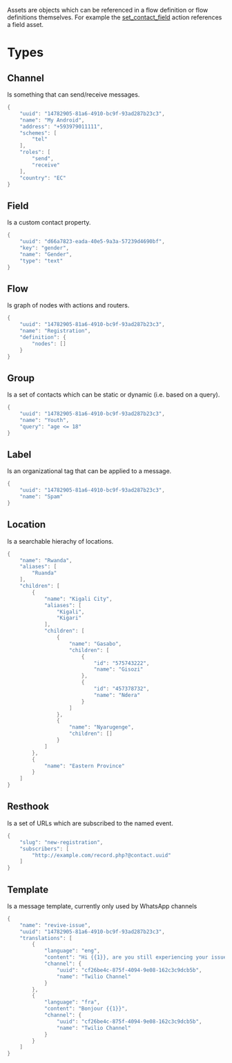 Assets are objects which can be referenced in a flow definition or flow definitions themselves. For example 
the [set_contact_field](flows.html#action:set_contact_field) action references a field asset.

# Types

<div class="assets">
<a name="asset:channel"></a>

## Channel

Is something that can send/receive messages.


```objectivec
{
    "uuid": "14782905-81a6-4910-bc9f-93ad287b23c3",
    "name": "My Android",
    "address": "+593979011111",
    "schemes": [
        "tel"
    ],
    "roles": [
        "send",
        "receive"
    ],
    "country": "EC"
}
```

<a name="asset:field"></a>

## Field

Is a custom contact property.


```objectivec
{
    "uuid": "d66a7823-eada-40e5-9a3a-57239d4690bf",
    "key": "gender",
    "name": "Gender",
    "type": "text"
}
```

<a name="asset:flow"></a>

## Flow

Is graph of nodes with actions and routers.


```objectivec
{
    "uuid": "14782905-81a6-4910-bc9f-93ad287b23c3",
    "name": "Registration",
    "definition": {
        "nodes": []
    }
}
```

<a name="asset:group"></a>

## Group

Is a set of contacts which can be static or dynamic (i.e. based on a query).


```objectivec
{
    "uuid": "14782905-81a6-4910-bc9f-93ad287b23c3",
    "name": "Youth",
    "query": "age <= 18"
}
```

<a name="asset:label"></a>

## Label

Is an organizational tag that can be applied to a message.


```objectivec
{
    "uuid": "14782905-81a6-4910-bc9f-93ad287b23c3",
    "name": "Spam"
}
```

<a name="asset:location"></a>

## Location

Is a searchable hierachy of locations.


```objectivec
{
    "name": "Rwanda",
    "aliases": [
        "Ruanda"
    ],
    "children": [
        {
            "name": "Kigali City",
            "aliases": [
                "Kigali",
                "Kigari"
            ],
            "children": [
                {
                    "name": "Gasabo",
                    "children": [
                        {
                            "id": "575743222",
                            "name": "Gisozi"
                        },
                        {
                            "id": "457378732",
                            "name": "Ndera"
                        }
                    ]
                },
                {
                    "name": "Nyarugenge",
                    "children": []
                }
            ]
        },
        {
            "name": "Eastern Province"
        }
    ]
}
```

<a name="asset:resthook"></a>

## Resthook

Is a set of URLs which are subscribed to the named event.


```objectivec
{
    "slug": "new-registration",
    "subscribers": [
        "http://example.com/record.php?@contact.uuid"
    ]
}
```

<a name="asset:template"></a>

## Template

Is a message template, currently only used by WhatsApp channels


```objectivec
{
    "name": "revive-issue",
    "uuid": "14782905-81a6-4910-bc9f-93ad287b23c3",
    "translations": [
        {
            "language": "eng",
            "content": "Hi {{1}}, are you still experiencing your issue?",
            "channel": {
                "uuid": "cf26be4c-875f-4094-9e08-162c3c9dcb5b",
                "name": "Twilio Channel"
            }
        },
        {
            "language": "fra",
            "content": "Bonjour {{1}}",
            "channel": {
                "uuid": "cf26be4c-875f-4094-9e08-162c3c9dcb5b",
                "name": "Twilio Channel"
            }
        }
    ]
}
```


</div>